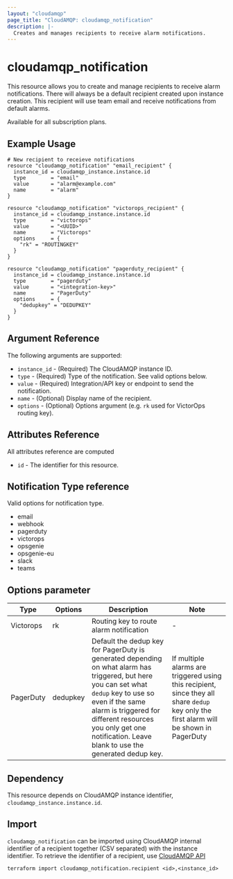 ```yaml
---
layout: "cloudamqp"
page_title: "CloudAMQP: cloudamqp_notification"
description: |-
  Creates and manages recipients to receive alarm notifications.
---
```


# cloudamqp_notification

This resource allows you to create and manage recipients to receive alarm notifications. There will always be a default recipient created upon instance creation. This recipient will use team email and receive notifications from default alarms.

Available for all subscription plans.

## Example Usage

```hcl
# New recipient to receieve notifications
resource "cloudamqp_notification" "email_recipient" {
  instance_id = cloudamqp_instance.instance.id
  type        = "email"
  value       = "alarm@example.com"
  name        = "alarm"
}

resource "cloudamqp_notification" "victorops_recipient" {
  instance_id = cloudamqp_instance.instance.id
  type        = "victorops"
  value       = "<UUID>"
  name        = "Victorops"
  options     = {
    "rk" = "ROUTINGKEY"
  }
}

resource "cloudamqp_notification" "pagerduty_recipient" {
  instance_id = cloudamqp_instance.instance.id
  type        = "pagerduty"
  value       = "<integration-key>"
  name        = "PagerDuty"
  options     = {
    "dedupkey" = "DEDUPKEY"
  }
}
```

## Argument Reference

The following arguments are supported:

* `instance_id` - (Required) The CloudAMQP instance ID.
* `type`        - (Required) Type of the notification. See valid options below.
* `value`       - (Required) Integration/API key or endpoint to send the notification.
* `name`        - (Optional) Display name of the recipient.
* `options`     - (Optional) Options argument (e.g. `rk` used for VictorOps routing key).

## Attributes Reference

All attributes reference are computed

* `id`  - The identifier for this resource.

## Notification Type reference

Valid options for notification type.

* email
* webhook
* pagerduty
* victorops
* opsgenie
* opsgenie-eu
* slack
* teams

## Options parameter

| Type      | Options  | Description                                                                                                                                                                                                                                                                      | Note                                                                                                                                    |
|-----------|----------|----------------------------------------------------------------------------------------------------------------------------------------------------------------------------------------------------------------------------------------------------------------------------------|-----------------------------------------------------------------------------------------------------------------------------------------|
| Victorops | rk       | Routing key to route alarm notification                                                                                                                                                                                                                                          | -                                                                                                                                        |
| PagerDuty | dedupkey | Default the dedup key for PagerDuty is generated depending on what alarm has triggered, but here you can set what `dedup` key to use so even if the same alarm is triggered for different resources you only get one notification. Leave blank to use the generated dedup key. | If multiple alarms are triggered using this recipient, since they all share `dedup` key only the first alarm will be shown in PagerDuty |

## Dependency

This resource depends on CloudAMQP instance identifier, `cloudamqp_instance.instance.id`.

## Import

`cloudamqp_notification` can be imported using CloudAMQP internal identifier of a recipient together (CSV separated) with the instance identifier. To retrieve the identifier of a recipient, use [CloudAMQP API](https://docs.cloudamqp.com/cloudamqp_api.html#list-notification-recipients)

`terraform import cloudamqp_notification.recipient <id>,<instance_id>`
